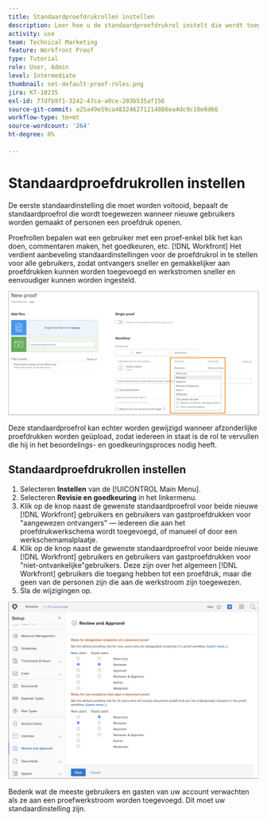 ```yaml
---
title: Standaardproefdrukrollen instellen
description: Leer hoe u de standaardproefdrukrol instelt die wordt toegewezen wanneer nieuwe gebruikers worden gemaakt of mensen een proefdruk openen.
activity: use
team: Technical Marketing
feature: Workfront Proof
type: Tutorial
role: User, Admin
level: Intermediate
thumbnail: set-default-proof-roles.png
jira: KT-10235
exl-id: 77dfb9f1-3242-47ca-a0ce-203b535af156
source-git-commit: a25a49e59ca483246271214886ea4dc9c10e8d66
workflow-type: tm+mt
source-wordcount: '264'
ht-degree: 0%

---
```


# Standaardproefdrukrollen instellen

<!---
21.4 updates have been made
--->

De eerste standaardinstelling die moet worden voltooid, bepaalt de standaardproefrol die wordt toegewezen wanneer nieuwe gebruikers worden gemaakt of personen een proefdruk openen.

Proefrollen bepalen wat een gebruiker met een proef-enkel blik het kan doen, commentaren maken, het goedkeuren, etc. [!DNL Workfront] Het verdient aanbeveling standaardinstellingen voor de proefdrukrol in te stellen voor alle gebruikers, zodat ontvangers sneller en gemakkelijker aan proefdrukken kunnen worden toegevoegd en werkstromen sneller en eenvoudiger kunnen worden ingesteld.

![U kunt proefdrukrollen selecteren bij het uploaden van een proefdruk](assets/proof-system-setups-proof-role-example.png)

Deze standaardproefrol kan echter worden gewijzigd wanneer afzonderlijke proefdrukken worden geüpload, zodat iedereen in staat is de rol te vervullen die hij in het beoordelings- en goedkeuringsproces nodig heeft.


## Standaardproefdrukrollen instellen

1. Selecteren **Instellen** van de [!UICONTROL Main Menu].
1. Selecteren **Revisie en goedkeuring** in het linkermenu.
1. Klik op de knop naast de gewenste standaardproefrol voor beide nieuwe [!DNL Workfront] gebruikers en gebruikers van gastproefdrukken voor &quot;aangewezen ontvangers&quot; — iedereen die aan het proefdrukwerkschema wordt toegevoegd, of manueel of door een werkschemamalplaatje.
1. Klik op de knop naast de gewenste standaardproefrol voor beide nieuwe [!DNL Workfront] gebruikers en gebruikers van gastproefdrukken voor &quot;niet-ontvankelijke&quot;gebruikers. Deze zijn over het algemeen [!DNL Workfront] gebruikers die toegang hebben tot een proefdruk, maar die geen van de personen zijn die aan de werkstroom zijn toegewezen.
1. Sla de wijzigingen op.

![Revisie- en goedkeuringsinstellingen in Workfront](assets/proof-system-setups-workfront-defaults.png)

Bedenk wat de meeste gebruikers en gasten van uw account verwachten als ze aan een proefwerkstroom worden toegevoegd. Dit moet uw standaardinstelling zijn.
